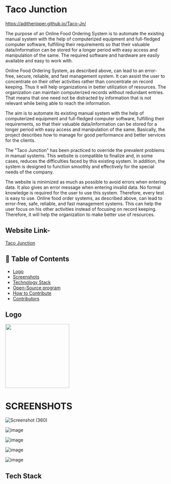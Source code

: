 # Taco Junction
https://aditheripper.github.io/Taco-Jn/

The purpose of an Online Food Ordering System is to automate the existing manual system with the help of computerized equipment and full-fledged computer software, fulfilling their requirements so that their valuable data/information can be stored for a longer period with easy access and manipulation of the same. The required software and hardware are easily available and easy to work with.

Online Food Ordering System, as described above, can lead to an error-free, secure, reliable, and fast management system. It can assist the user to concentrate on their other activities rather than concentrate on record keeping. Thus it will help organizations in better utilization of resources. The organization can maintain computerized records without redundant entries. That means that one need not be distracted by information that is not relevant while being able to reach the information.

The aim is to automate its existing manual system with the help of computerized equipment and full-fledged computer software, fulfilling their requirements, so that their valuable data/information can be stored for a longer period with easy access and manipulation of the same. Basically, the project describes how to manage for good performance and better services for the clients.

The "Taco Junction" has been practiced to override the prevalent problems in manual systems. This website is compatible to finalize and, in some cases, reduces the difficulties faced by this existing system. In addition, the system is designed to function smoothly and effectively for the special needs of the company.

The website is minimized as much as possible to avoid errors when entering data. It also gives an error message when entering invalid data. No formal knowledge is required for the user to use this system. Therefore, every test is easy to use. Online food order systems, as described above, can lead to error-free, safe, reliable, and fast management systems. This can help the user focus on his other activities instead of focusing on record keeping. Therefore, it will help the organization to make better use of resources.

## Website Link-
<a href="https://aditheripper.github.io/Taco-Jn/">Taco Junction</a>

## 📝 Table of Contents
- [Logo](#logo)
- [Screenshots](#screenshots)
- [Technology Stack](#tech_stack)
- [Open-Source program](#open_source_programs)
- [How to Contribute](#How-to-Contribute)
- [Contributors](#contributors)

## Logo <a name = "logo"></a>
<img height =200px, src="https://user-images.githubusercontent.com/62802231/194802891-66d7c782-9765-419d-964b-b6bf6323b95a.gif"/>

# SCREENSHOTS <a name="screenshots"></a>
![Screenshot (360)](https://user-images.githubusercontent.com/105660945/236660849-31e6ed98-486f-4192-b702-1de4f129e447.png)


![image](https://user-images.githubusercontent.com/105660945/236660761-a05da1c9-e248-4ac6-8d65-3dbf346e7c28.png)

![image](https://user-images.githubusercontent.com/105660945/236660771-7566d6c6-0296-45d0-9e9e-29c76792dd8a.png)

![image](https://user-images.githubusercontent.com/105660945/236660785-de8275fe-13b6-451d-8384-02e9d8cb79e1.png)

![image](https://user-images.githubusercontent.com/105660945/236660816-9b9ef31f-a6f1-424a-b00e-c3b2d27058cd.png)


## Tech Stack <a name = "tech_stack"></a>

